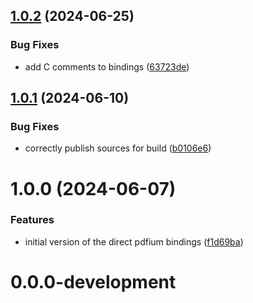 ## [1.0.2](https://github.com/buehler/flutter_pdfium/compare/v1.0.1...v1.0.2) (2024-06-25)


### Bug Fixes

* add C comments to bindings ([63723de](https://github.com/buehler/flutter_pdfium/commit/63723de1bcd5e72d8b8a78377a82b5e26bda4c7f))

## [1.0.1](https://github.com/buehler/flutter_pdfium/compare/v1.0.0...v1.0.1) (2024-06-10)


### Bug Fixes

* correctly publish sources for build ([b0106e6](https://github.com/buehler/flutter_pdfium/commit/b0106e6b730c9bc69efa8adb592623320cc763f5))

# 1.0.0 (2024-06-07)


### Features

* initial version of the direct pdfium bindings ([f1d69ba](https://github.com/buehler/flutter_pdfium/commit/f1d69ba89a011743bbbb9fd0b1ce60e34685a665))

# 0.0.0-development
